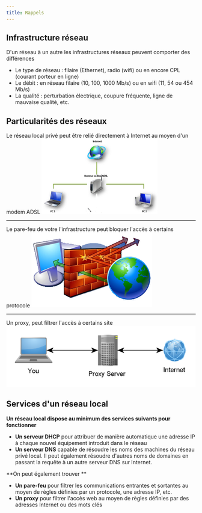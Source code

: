 ```yaml
---
title: Rappels
---
```


## Infrastructure réseau
D'un réseau à un autre les infrastructures réseaux peuvent comporter des différences
- Le type de réseau : filaire (Ethernet), radio (wifi) ou en encore CPL (courant porteur en ligne)
- Le débit : en réseau filaire (10, 100, 1000 Mb/s) ou en wifi (11, 54 ou 454 Mb/s)
- La qualité : perturbation électrique, coupure fréquente, ligne de mauvaise qualité, etc.

## Particularités des réseaux
Le réseau local privé peut être relié directement à Internet au moyen d'un modem ADSL
![](local.png)



---

Le pare-feu de votre l'infrastructure peut bloquer l'accès à certains protocole
![](firewall.png)

---

Un proxy, peut filtrer l'accès à certains site
![](proxy.png)

## Services d'un réseau local

**Un réseau local dispose au minimum des services suivants pour fonctionner**
- **Un serveur DHCP** pour attribuer de manière automatique une adresse IP à chaque nouvel équipement introduit dans le réseau
- **Un serveur DNS** capable de résoudre les noms des machines du réseau privé local. Il peut également résoudre d'autres noms de domaines en passant la requête à un autre serveur DNS sur Internet.

**On peut également trouver **  
- **Un pare-feu** pour filtrer les communications entrantes et sortantes au moyen de règles définies par un protocole, une adresse IP, etc.
- **Un proxy** pour filtrer l'accès web au moyen de règles définies par des adresses Internet ou des mots clés